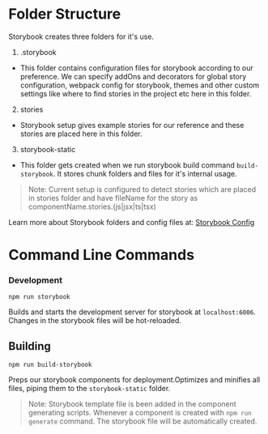 # Folder Structure

Storybook creates three folders for it's use.

1. .storybook
- This folder contains configuration files for storybook according to our preference. We can specify addOns and decorators for global story configuration, webpack config for storybook, themes and other custom settings like where to find stories in the project etc here in this folder.


2. stories
- Storybook setup gives example stories for our reference and these stories are placed here in this folder. 


3. storybook-static
- This folder gets created when we run storybook build command `build-storybook`. It stores chunk folders and files for it's internal usage. 

> Note: Current setup is configured to detect stories which are placed in stories folder and have
> fileName for the story as componentName.stories.(js|jsx|ts|tsx)

Learn more about Storybook folders and config files at: [Storybook Config](https://storybook.js.org/docs/react/configure/overview)

# Command Line Commands

### Development

```Shell
npm run storybook
```

Builds and starts the development server for storybook at 
`localhost:6006`. Changes in the storybook files will be hot-reloaded.


## Building

```Shell
npm run build-storybook
```

Preps our storybook components for deployment.Optimizes and minifies all files, piping them to the `storybook-static` folder.

> Note: Storybook template file is  been added in the component generating scripts. Whenever a 
> component is created with `npm run generate` command. The storybook file will be automatically created. 
